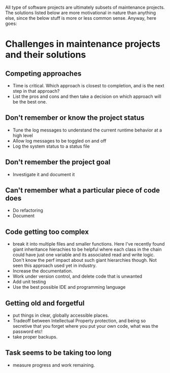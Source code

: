 All type of software projects are ultimately subsets of maintenance projects.
The solutions listed below are more motivational in nature than anything else, since the below stuff is more or less common sense.
Anyway, here goes:

# Challenges in maintenance projects and their solutions

## Competing approaches
- Time is critical. Which approach is closest to completion, and is the next step in that approach?
- List the pros and cons and then take a decision on which approach will be the best one.

## Don't remember or know the project status
- Tune the log messages to understand the current runtime behavior at a high level 
- Allow log messages to be toggled on and off
- Log the system status to a status file

## Don't remember the project goal
- Investigate it and document it

## Can't remember what a particular piece of code does
- Do refactoring
- Document

## Code getting too complex
- break it into multiple files and smaller functions. Here I've recently found giant inheritance hierachies to be helpful where each class in the chain could have just one variable and its associated read and write logic. Don't know the perf impact about such giant hierarchies though. Not seen this approach used yet in industry.
- Increase the documentation.
- Work under version control, and delete code that is unwanted
- Add unit testing
- Use the best possible IDE and programming language

## Getting old and forgetful
- put things in clear, globally accessible places. 
- Tradeoff between Intellectual Property protection, and being so secretive that you forget where you put your own code, what was the password etc! 
- take proper backups.

## Task seems to be taking too long
- measure progress and work remaining.
